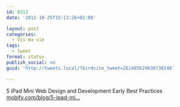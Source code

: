 ```yaml
---
id: 8312
date: '2012-10-25T15:13:26+02:00'

layout: post
categories:
  - Vis ma vie
tags:
  - tweet
format: status
publish_social: no
guid: 'http://tweets.local/?birdsite_tweet=261485629630730240'

---
```


5 iPad Mini Web Design and Development Early Best Practices [mobify.com/blog/5-ipad-mi…](http://www.mobify.com/blog/5-ipad-mini-design-development-best-practices/)